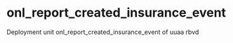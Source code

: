 # onl_report_created_insurance_event

Deployment unit onl_report_created_insurance_event of uuaa rbvd
